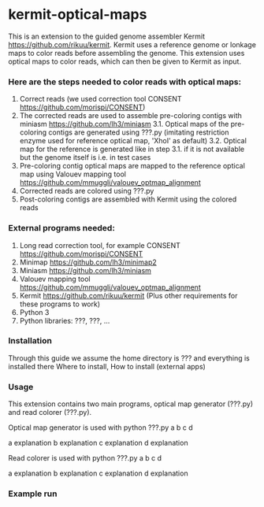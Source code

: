 # kermit-optical-maps

This is an extension to the guided genome assembler Kermit https://github.com/rikuu/kermit. Kermit uses a reference genome or lonkage maps to color reads before assembling the genome. This extension uses optical maps to color reads, which can then be given to Kermit as input.

### Here are the steps needed to color reads with optical maps:
1. Correct reads (we used correction tool CONSENT https://github.com/morispi/CONSENT)
2. The corrected reads are used to assemble pre-coloring contigs with miniasm https://github.com/lh3/miniasm
3.1. Optical maps of the pre-coloring contigs are generated using ???.py (imitating restriction enzyme used for reference optical map, 'XhoI' as default)
3.2. Optical map for the reference is generated like in step 3.1. if it is not available but the genome itself is i.e. in test cases
4. Pre-coloring contig optical maps are mapped to the reference optical map using Valouev mapping tool https://github.com/mmuggli/valouev_optmap_alignment
5. Corrected reads are colored using ???.py
6. Post-coloring contigs are assembled with Kermit using the colored reads


### External programs needed:
1. Long read correction tool, for example CONSENT https://github.com/morispi/CONSENT
2. Minimap https://github.com/lh3/minimap2
3. Miniasm https://github.com/lh3/miniasm
4. Valouev mapping tool https://github.com/mmuggli/valouev_optmap_alignment
5. Kermit https://github.com/rikuu/kermit
(Plus other requirements for these programs to work)
6. Python 3
7. Python libraries: ???, ???, ...

### Installation
Through this guide we assume the home directory is ??? and everything is installed there
Where to install,
How to install (external apps)


### Usage
This extension contains two main programs, optical map generator (???.py) and read colorer (???.py).

Optical map generator is used with 
python ???.py a b c d

a explanation
b explanation
c explanation
d explanation

Read colorer is used with 
python ???.py a b c d

a explanation
b explanation
c explanation
d explanation

### Example run



